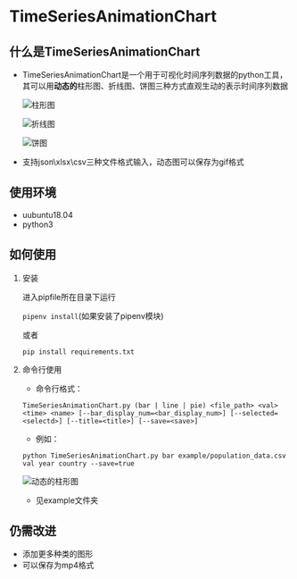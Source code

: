 # TimeSeriesAnimationChart
## 什么是TimeSeriesAnimationChart
- TimeSeriesAnimationChart是一个用于可视化时间序列数据的python工具，其可以用**动态的**柱形图、折线图、饼图三种方式直观生动的表示时间序列数据

  ![柱形图](/img/bar.png)

  ![折线图](/img/line.png)

  ![饼图](/img/pie.png)

- 支持json\xlsx\csv三种文件格式输入，动态图可以保存为gif格式

## 使用环境
- uubuntu18.04
- python3

## 如何使用
1. 安装

   进入pipfile所在目录下运行

   `pipenv install`(如果安装了pipenv模块)

   或者

   `pip install requirements.txt`

2. 命令行使用

   - 命令行格式：

   `TimeSeriesAnimationChart.py (bar | line | pie) <file_path> <val> <time> <name> [--bar_display_num=<bar_display_num>] [--selected=<selectd>] [--title=<title>] [--save=<save>]` 

   - 例如：

   `python TimeSeriesAnimationChart.py bar example/population_data.csv val year country --save=true`

   ![动态的柱形图](/img/chart-bar.gif)

   - 见example文件夹

## 仍需改进
- 添加更多种类的图形
- 可以保存为mp4格式